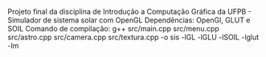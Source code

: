 Projeto final da disciplina de Introdução a Computação Gráfica da UFPB - Simulador de sistema solar com OpenGL
Dependências: OpenGl, GLUT e SOIL
Comando de compilação: g++ src/main.cpp src/menu.cpp src/astro.cpp src/camera.cpp src/textura.cpp -o sis -lGL -lGLU -lSOIL -lglut -lm
